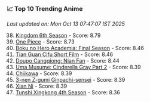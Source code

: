 ### 📈 Top 10 Trending Anime

*Last updated on: Mon Oct 13 07:47:07 IST 2025*

38. [Kingdom 6th Season](https://myanimelist.net/anime/61517) - Score: 8.79
54. [One Piece](https://myanimelist.net/anime/21) - Score: 8.73
170. [Boku no Hero Academia: Final Season](https://myanimelist.net/anime/60098) - Score: 8.46
174. [Tian Guan Cifu Short Film](https://myanimelist.net/anime/60988) - Score: 8.46
187. [Doupo Cangqiong: Nian Fan](https://myanimelist.net/anime/51039) - Score: 8.44
222. [Uma Musume: Cinderella Gray Part 2](https://myanimelist.net/anime/61930) - Score: 8.39
219. [Chiikawa](https://myanimelist.net/anime/50250) - Score: 8.39
217. [3-nen Z-gumi Ginpachi-sensei](https://myanimelist.net/anime/54757) - Score: 8.39
222. [Xian Ni](https://myanimelist.net/anime/55809) - Score: 8.39
252. [Tunshi Xingkong 4th Season](https://myanimelist.net/anime/56524) - Score: 8.36
